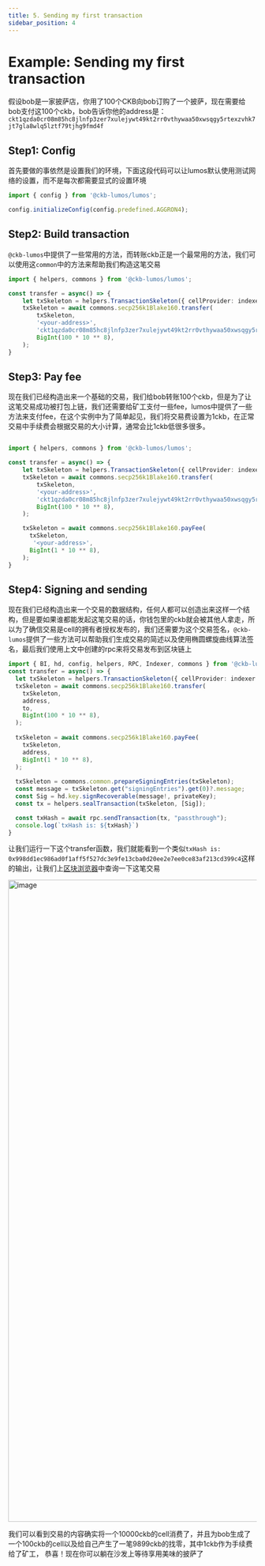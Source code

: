 ```yaml
---
title: 5. Sending my first transaction
sidebar_position: 4
---
```


# Example: Sending my first transaction

假设bob是一家披萨店，你用了100个CKB向bob订购了一个披萨，现在需要给bob支付这100个ckb，bob告诉你他的address是：`ckt1qzda0cr08m85hc8jlnfp3zer7xulejywt49kt2rr0vthywaa50xwsqgy5rtexzvhk7jt7gla8wlq5lztf79tjhg9fmd4f`

## Step1: Config
首先要做的事依然是设置我们的环境，下面这段代码可以让lumos默认使用测试网络的设置，而不是每次都需要显式的设置环境

``` ts
import { config } from '@ckb-lumos/lumos';

config.initializeConfig(config.predefined.AGGRON4);
```

## Step2: Build transaction
`@ckb-lumos`中提供了一些常用的方法，而转账ckb正是一个最常用的方法，我们可以使用这`common`中的方法来帮助我们构造这笔交易

``` ts
import { helpers, commons } from '@ckb-lumos/lumos';

const transfer = async() => {
    let txSkeleton = helpers.TransactionSkeleton({ cellProvider: indexer });
    txSkeleton = await commons.secp256k1Blake160.transfer(
        txSkeleton,
        '<your-address>',
        'ckt1qzda0cr08m85hc8jlnfp3zer7xulejywt49kt2rr0vthywaa50xwsqgy5rtexzvhk7jt7gla8wlq5lztf79tjhg9fmd4f',
        BigInt(100 * 10 ** 8),
    );
}
```

## Step3: Pay fee
现在我们已经构造出来一个基础的交易，我们给bob转账100个ckb，但是为了让这笔交易成功被打包上链，我们还需要给矿工支付一些fee，lumos中提供了一些方法来支付fee，在这个实例中为了简单起见，我们将交易费设置为1ckb，在正常交易中手续费会根据交易的大小计算，通常会比1ckb低很多很多。

``` ts

import { helpers, commons } from '@ckb-lumos/lumos';

const transfer = async() => {
    let txSkeleton = helpers.TransactionSkeleton({ cellProvider: indexer });
    txSkeleton = await commons.secp256k1Blake160.transfer(
        txSkeleton,
        '<your-address>',
        'ckt1qzda0cr08m85hc8jlnfp3zer7xulejywt49kt2rr0vthywaa50xwsqgy5rtexzvhk7jt7gla8wlq5lztf79tjhg9fmd4f',
        BigInt(100 * 10 ** 8),
    );

    txSkeleton = await commons.secp256k1Blake160.payFee(
      txSkeleton,
       '<your-address>',
      BigInt(1 * 10 ** 8),
    );
}
```

## Step4: Signing and sending
现在我们已经构造出来一个交易的数据结构，任何人都可以创造出来这样一个结构，但是要如果谁都能发起这笔交易的话，你钱包里的ckb就会被其他人拿走，所以为了确信交易是cell的拥有者授权发布的，我们还需要为这个交易签名，`@ckb-lumos`提供了一些方法可以帮助我们生成交易的简述以及使用椭圆螺旋曲线算法签名，最后我们使用上文中创建的rpc来将交易发布到区块链上

``` ts
import { BI, hd, config, helpers, RPC, Indexer, commons } from '@ckb-lumos/lumos';
const transfer = async() => {
  let txSkeleton = helpers.TransactionSkeleton({ cellProvider: indexer });
  txSkeleton = await commons.secp256k1Blake160.transfer(
    txSkeleton,
    address,
    to,
    BigInt(100 * 10 ** 8),
  );
  
  txSkeleton = await commons.secp256k1Blake160.payFee(
    txSkeleton,
    address,
    BigInt(1 * 10 ** 8),
  );
  
  txSkeleton = commons.common.prepareSigningEntries(txSkeleton);
  const message = txSkeleton.get("signingEntries").get(0)?.message;
  const Sig = hd.key.signRecoverable(message!, privateKey);
  const tx = helpers.sealTransaction(txSkeleton, [Sig]);

  const txHash = await rpc.sendTransaction(tx, "passthrough");
  console.log(`txHash is: ${txHash}`)
}
```

让我们运行一下这个transfer函数，我们就能看到一个类似`txHash is: 0x998dd1ec986ad0f1aff5f527dc3e9fe13cba0d20ee2e7ee0ce83af213cd399c4`这样的输出，让我们上[区块浏览器](https://pudge.explorer.nervos.org/)中查询一下这笔交易

<img width="1300" alt="image" src="https://user-images.githubusercontent.com/22258327/188527969-0e7b81e0-8c5f-42f8-8278-0b73d81ee7de.png">


我们可以看到交易的内容确实将一个10000ckb的cell消费了，并且为bob生成了一个100ckb的cell以及给自己产生了一笔9899ckb的找零，其中1ckb作为手续费给了矿工，
恭喜！现在你可以躺在沙发上等待享用美味的披萨了
